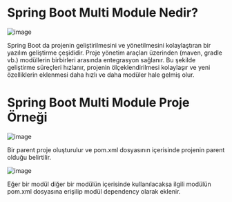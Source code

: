# Spring Boot Multi Module Nedir?

![image](https://github.com/MustafaFindik24/Spring-Boot-Modules/assets/91599453/2472afc7-af86-45f4-82d9-295e104d222d)

Spring Boot da projenin geliştirilmesini ve yönetilmesini kolaylaştıran bir yazılım geliştirme çeşididir. Proje yönetim araçları üzerinden (maven, gradle vb.) modüllerin birbirleri arasında entegrasyon sağlanır. Bu şekilde geliştirme süreçleri hızlanır, projenin ölçeklendirilmesi kolaylaşır ve yeni özelliklerin eklenmesi daha hızlı ve daha modüler hale gelmiş olur.

# Spring Boot Multi Module Proje Örneği

![image](https://github.com/MustafaFindik24/Spring-Boot-Modules/assets/91599453/a349c9cc-9219-43d6-9de2-52de2b04479e)

Bir parent proje oluşturulur ve pom.xml dosyasının içerisinde projenin parent olduğu belirtilir. 

![image](https://github.com/MustafaFindik24/Spring-Boot-Modules/assets/91599453/aed95e76-7407-40e6-ae2d-204df98ae32f)

Eğer bir modül diğer bir modülün içerisinde kullanılacaksa ilgili modülün pom.xml dosyasına erişilip modül dependency olarak eklenir.

